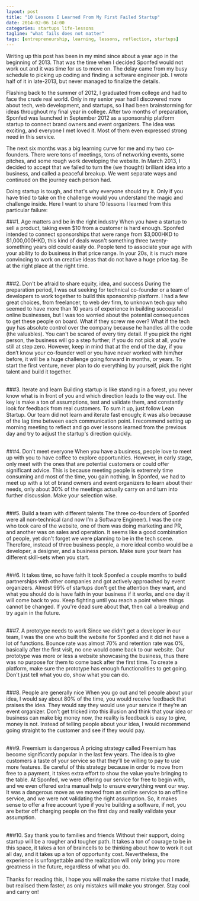 ```yaml
---
layout: post
title: "10 Lessons I Learned From My First Failed Startup"
date: 2014-02-06 14:00
categories: startups life-lessons
tagline: "what fails does not matter"
tags: [entrepreneurship, learning, lessons, reflection, startups]
---
```


Writing up this post has been in my mind since about a year ago in the beginning of 2013. That was the time when I decided Sponfed would not work out and it was time for us to move on. The delay came from my busy schedule to picking up coding and finding a software engineer job. I wrote half of it in late-2013, but never managed to finalize the details.


Flashing back to the summer of 2012, I graduated from college and had to face the crude real world. Only in my senior year had I discovered more about tech, web development, and startups, so I had been brainstorming for ideas throughout my final year in college. After two months of preparation, Sponfed was launched in September 2012 as a sponsorship platform startup to connect brand owners and event organizers. The idea was exciting, and everyone I met loved it. Most of them even expressed strong need in this service.


The next six months was a big learning curve for me and my two co-founders. There were tons of meetings, tons of networking events, some pitches, and some rough work developing the website. In March 2013, I decided to accept that we failed to turn the (we thought) brilliant idea into a business, and called a peaceful breakup. We went separate ways and continued on the journey each person had.


Doing startup is tough, and that's why everyone should try it. Only if you have tried to take on the challenge would you understand the magic and challenge inside. Here I want to share 10 lessons I learned from this particular failure:

###1. Age matters and be in the right industry
When you have a startup to sell a product, taking even $10 from a customer is hard enough. Sponfed intended to connect sponsorships that were range from $3,000HKD to $1,000,000HKD, this kind of deals wasn't something three twenty-something years old could easily do. People tend to associate your age with your ability to do business in that price range. In your 20s, it is much more convincing to work on creative ideas that do not have a huge price tag. Be at the right place at the right time.<br><br>


###2. Don't be afraid to share equity, idea, and success
During the preparation period, I was out seeking for technical co-founder or a team of developers to work together to build this sponsorship platform. I had a few great choices, from freelancer, to web dev firm, to unknown tech guy who seemed to have more than 10 years of experience in building successful online businesses, but I was too worried about the potential consequences to get these people on board. What if they screw me over? What if the tech guy has absolute control over the company because he handles all the code (the valuables). You can't be scared of every tiny detail. If you pick the right person, the business will go a step further; if you do not pick at all, you're still at step zero. However, keep in mind that at the end of the day, if you don’t know your co-founder well or you have never worked with him/her before, it will be a huge challenge going forward in months, or years. To start the first venture, never plan to do everything by yourself, pick the right talent and build it together.<br><br>


###3. Iterate and learn
Building startup is like standing in a forest, you never know what is in front of you and which direction leads to the way out. The key is make a ton of assumptions, test and validate them, and constantly look for feedback from real customers. To sum it up, just follow Lean Startup. Our team did not learn and iterate fast enough; it was also because of the lag time between each communication point. I recommend setting up morning meeting to reflect and go over lessons learned from the previous day and try to adjust the startup's direction quickly.<br><br>


###4. Don't meet everyone
When you have a business, people love to meet up with you to have coffee to explore opportunities. However, in early stage, only meet with the ones that are potential customers or could offer significant advice. This is because meeting people is extremely time consuming and most of the time, you gain nothing. In Sponfed, we had to meet up with a lot of brand owners and event organizers to learn about their needs, only about 30% of the meetings actually carry on and turn into further discussion. Make your selection wise.<br><br>


###5. Build a team with different talents
The three co-founders of Sponfed were all non-technical (and now I’m a Software Engineer). I was the one who took care of the website, one of them was doing marketing and PR, and another was on sales and operation. It seems like a good combination of people, yet don't forget we were planning to be in the tech scene. Therefore, instead of three business people, a more ideal combo would be a developer, a designer, and a business person. Make sure your team has different skill-sets when you start.<br><br>


###6. It takes time, so have faith
It took Sponfed a couple months to build partnerships with other companies and got actively approached by event organizers. Almost 99% of startups don't get the attention they want, and what you should do is have faith in your business if it works, and one day it will come back to you. Keep fighting until you reach a point where things cannot be changed. If you're dead sure about that, then call a breakup and try again in the future.<br><br>


###7. A prototype needs to work
Since we didn't get a developer in our team, I was the one who built the website for Sponfed and it did not have a lot of functions. Bounce rate was almost 70% and retention rate was 0%, basically after the first visit, no one would come back to our website. Our prototype was more or less a website showcasing the business, thus there was no purpose for them to come back after the first time. To create a platform, make sure the prototype has enough functionalities to get going. Don't just tell what you do, show what you can do.<br><br>

###8. People are generally nice
When you go out and tell people about your idea, I would say about 80% of the time, you would receive feedback that praises the idea. They would say they would use your service if they’re an event organizer. Don’t get tricked into this illusion and think that your idea or business can make big money now, the reality is feedback is easy to give, money is not. Instead of telling people about your idea, I would recommend going straight to the customer and see if they would pay.<br><br>

###9. Freemium is dangerous
A pricing strategy called Freemium has become significantly popular in the last few years. The idea is to give customers a taste of your service so that they’ll be willing to pay to use more features. Be careful of this strategy because in order to move from free to a payment, it takes extra effort to show the value you’re bringing to the table. At Sponfed, we were offering our service for free to begin with, and we even offered extra manual help to ensure everything went our way. It was a dangerous move as we moved from an online service to an offline service, and we were not validating the right assumption. So, it makes sense to offer a free account type if you’re building a software, if not, you are better off charging people on the first day and really validate your assumption.<br><br>

###10. Say thank you to families and friends
Without their support, doing startup will be a rougher and tougher path. It takes a ton of courage to be in this space, it takes a ton of braincells to be thinking about how to work it out all day, and it takes up a ton of opportunity cost. Nevertheless, the experience is unforgettable and the realization will only bring you more greatness in the future, regardless of what you do.<br><br>
Thanks for reading this, I hope you will make the same mistake that I made, but realised them faster, as only mistakes will make you stronger. Stay cool and carry on!
